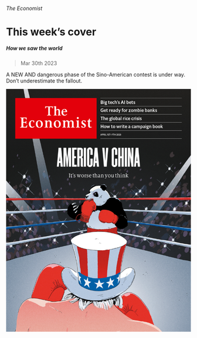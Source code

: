 ###### The Economist

# This week’s cover 

##### How we saw the world 

> Mar 30th 2023 

A NEW AND dangerous phase of the Sino-American contest is under way. Don’t underestimate the fallout. 

![image](images/20230401_DE_US.jpg) 


 

 




